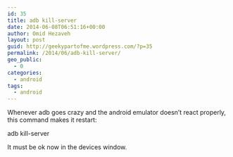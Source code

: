 ```yaml
---
id: 35
title: adb kill-server
date: 2014-06-08T06:51:16+00:00
author: Omid Hezaveh
layout: post
guid: http://geekypartofme.wordpress.com/?p=35
permalink: /2014/06/adb-kill-server/
geo_public:
  - 0
categories:
  - android
tags:
  - android
---
```

Whenever adb goes crazy and the android emulator doesn’t react properly, this command makes it restart:

adb kill-server

It must be ok now in the devices window.